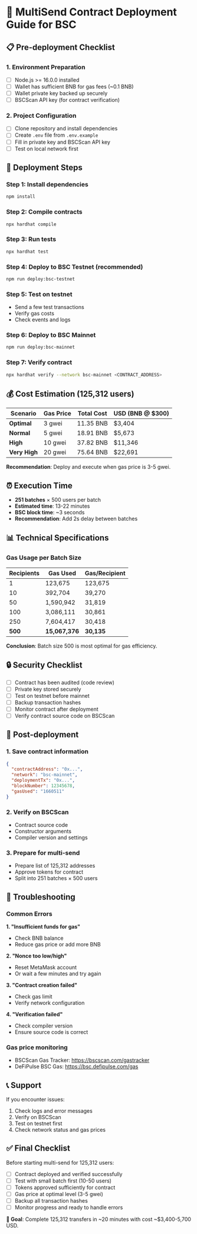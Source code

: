 # 🚀 MultiSend Contract Deployment Guide for BSC

## 📋 Pre-deployment Checklist

### 1. Environment Preparation
- [ ] Node.js >= 16.0.0 installed
- [ ] Wallet has sufficient BNB for gas fees (~0.1 BNB)
- [ ] Wallet private key backed up securely
- [ ] BSCScan API key (for contract verification)

### 2. Project Configuration
- [ ] Clone repository and install dependencies
- [ ] Create `.env` file from `.env.example`
- [ ] Fill in private key and BSCScan API key
- [ ] Test on local network first

## 🔧 Deployment Steps

### Step 1: Install dependencies
```bash
npm install
```

### Step 2: Compile contracts
```bash
npx hardhat compile
```

### Step 3: Run tests
```bash
npx hardhat test
```

### Step 4: Deploy to BSC Testnet (recommended)
```bash
npm run deploy:bsc-testnet
```

### Step 5: Test on testnet
- Send a few test transactions
- Verify gas costs
- Check events and logs

### Step 6: Deploy to BSC Mainnet
```bash
npm run deploy:bsc-mainnet
```

### Step 7: Verify contract
```bash
npx hardhat verify --network bsc-mainnet <CONTRACT_ADDRESS>
```

## 💰 Cost Estimation (125,312 users)

| Scenario | Gas Price | Total Cost | USD (BNB @ $300) |
|----------|-----------|------------|-------------------|
| **Optimal** | 3 gwei | 11.35 BNB | $3,404 |
| **Normal** | 5 gwei | 18.91 BNB | $5,673 |
| **High** | 10 gwei | 37.82 BNB | $11,346 |
| **Very High** | 20 gwei | 75.64 BNB | $22,691 |

**Recommendation**: Deploy and execute when gas price is 3-5 gwei.

## ⏰ Execution Time

- **251 batches** × 500 users per batch
- **Estimated time**: 13-22 minutes
- **BSC block time**: ~3 seconds
- **Recommendation**: Add 2s delay between batches

## 📊 Technical Specifications

### Gas Usage per Batch Size
| Recipients | Gas Used | Gas/Recipient |
|------------|----------|---------------|
| 1 | 123,675 | 123,675 |
| 10 | 392,704 | 39,270 |
| 50 | 1,590,942 | 31,819 |
| 100 | 3,086,111 | 30,861 |
| 250 | 7,604,417 | 30,418 |
| **500** | **15,067,376** | **30,135** |

**Conclusion**: Batch size 500 is most optimal for gas efficiency.

## 🔒 Security Checklist

- [ ] Contract has been audited (code review)
- [ ] Private key stored securely
- [ ] Test on testnet before mainnet
- [ ] Backup transaction hashes
- [ ] Monitor contract after deployment
- [ ] Verify contract source code on BSCScan

## 📝 Post-deployment

### 1. Save contract information
```json
{
  "contractAddress": "0x...",
  "network": "bsc-mainnet",
  "deploymentTx": "0x...",
  "blockNumber": 12345678,
  "gasUsed": "1660511"
}
```

### 2. Verify on BSCScan
- Contract source code
- Constructor arguments
- Compiler version and settings

### 3. Prepare for multi-send
- Prepare list of 125,312 addresses
- Approve tokens for contract
- Split into 251 batches × 500 users

## 🚨 Troubleshooting

### Common Errors

**1. "Insufficient funds for gas"**
- Check BNB balance
- Reduce gas price or add more BNB

**2. "Nonce too low/high"**
- Reset MetaMask account
- Or wait a few minutes and try again

**3. "Contract creation failed"**
- Check gas limit
- Verify network configuration

**4. "Verification failed"**
- Check compiler version
- Ensure source code is correct

### Gas price monitoring
- BSCScan Gas Tracker: https://bscscan.com/gastracker
- DeFiPulse BSC Gas: https://bsc.defipulse.com/gas

## 📞 Support

If you encounter issues:
1. Check logs and error messages
2. Verify on BSCScan
3. Test on testnet first
4. Check network status and gas prices

## ✅ Final Checklist

Before starting multi-send for 125,312 users:

- [ ] Contract deployed and verified successfully
- [ ] Test with small batch first (10-50 users)
- [ ] Tokens approved sufficiently for contract
- [ ] Gas price at optimal level (3-5 gwei)
- [ ] Backup all transaction hashes
- [ ] Monitor progress and ready to handle errors

**🎯 Goal**: Complete 125,312 transfers in ~20 minutes with cost ~$3,400-5,700 USD.